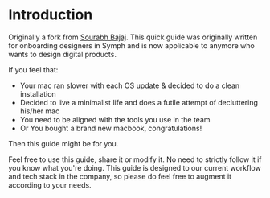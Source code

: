 # Introduction

Originally a fork from [Sourabh Bajaj](http://sourabhbajaj.com/mac-setup/). This quick guide was originally written for onboarding designers in Symph and is now applicable to anymore who wants to design digital products.

If you feel that:

* Your mac ran slower with each OS update & decided to do a clean installation
* Decided to live a minimalist life and does a futile attempt of decluttering his/her mac
* You need to be aligned with the tools you use in the team
* Or You bought a brand new macbook, congratulations!

Then this guide might be for you.

Feel free to use this guide, share it or modify it. No need to strictly follow it if you know what you're doing. This guide is designed to our current workflow and tech stack in the company, so please do feel free to augment it according to your needs.

